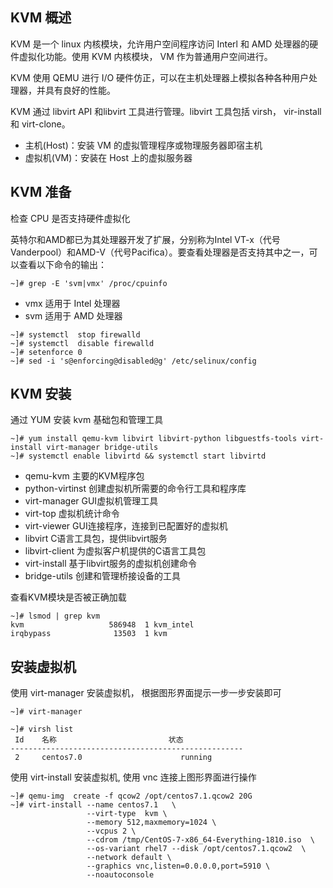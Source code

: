 ## KVM 概述

KVM 是一个 linux 内核模块，允许用户空间程序访问 Interl 和 AMD 处理器的硬件虚拟化功能。使用 KVM 内核模块， VM 作为普通用户空间进行。

KVM 使用 QEMU 进行 I/O 硬件仿正，可以在主机处理器上模拟各种各种用户处理器，并具有良好的性能。

KVM 通过 libvirt API 和libvirt 工具进行管理。libvirt 工具包括 virsh， vir-install 和 virt-clone。

- 主机(Host)：安装 VM 的虚拟管理程序或物理服务器即宿主机
- 虚拟机(VM)：安装在 Host 上的虚拟服务器

## KVM 准备

检查 CPU 是否支持硬件虚拟化

英特尔和AMD都已为其处理器开发了扩展，分别称为Intel VT-x（代号Vanderpool）和AMD-V（代号Pacifica）。要查看处理器是否支持其中之一，可以查看以下命令的输出：

```
~]# grep -E 'svm|vmx' /proc/cpuinfo
```
- vmx 适用于 Intel 处理器
- svm 适用于 AMD 处理器

```
~]# systemctl  stop firewalld
~]# systemctl  disable firewalld
~]# setenforce 0
~]# sed -i 's@enforcing@disabled@g' /etc/selinux/config
```
## KVM 安装

通过 YUM 安装 kvm 基础包和管理工具

```
~]# yum install qemu-kvm libvirt libvirt-python libguestfs-tools virt-install virt-manager bridge-utils
~]# systemctl enable libvirtd && systemctl start libvirtd
```

- qemu-kvm 主要的KVM程序包
- python-virtinst 创建虚拟机所需要的命令行工具和程序库
- virt-manager GUI虚拟机管理工具
- virt-top 虚拟机统计命令
- virt-viewer GUI连接程序，连接到已配置好的虚拟机
- libvirt C语言工具包，提供libvirt服务
- libvirt-client 为虚拟客户机提供的C语言工具包
- virt-install 基于libvirt服务的虚拟机创建命令
- bridge-utils 创建和管理桥接设备的工具

查看KVM模块是否被正确加载

```
~]# lsmod | grep kvm
kvm                   586948  1 kvm_intel
irqbypass              13503  1 kvm
```

## 安装虚拟机

使用 virt-manager 安装虚拟机， 根据图形界面提示一步一步安装即可

```
~]# virt-manager
```
```
~]# virsh list
 Id    名称                         状态
----------------------------------------------------
 2     centos7.0                      running
```

使用 virt-install 安装虚拟机, 使用 vnc 连接上图形界面进行操作

```
~]# qemu-img  create -f qcow2 /opt/centos7.1.qcow2 20G
~]# virt-install --name centos7.1   \
                 --virt-type  kvm \
                 --memory 512,maxmemory=1024 \
                 --vcpus 2 \
                 --cdrom /tmp/CentOS-7-x86_64-Everything-1810.iso  \
                 --os-variant rhel7 --disk /opt/centos7.1.qcow2  \
                 --network default \
                 --graphics vnc,listen=0.0.0.0,port=5910 \
                 --noautoconsole
```
